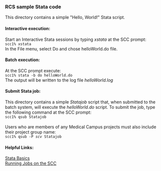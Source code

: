 <html>
<head>
    <link rel="stylesheet" href="/css/examples.css">
</head>
<body>

<h3>RCS sample Stata code </h3>
This directory contains a simple "Hello, World!" Stata script.
<br>
<h4>Interactive execution:</h4>
Start an Interactive Stata sessions by typing <em>xstata</em> at the SCC prompt:<br>
<code>scc1% xstata</code><br>
In the File menu, select Do and chose helloWorld.do file.<br>

<h4>Batch execution:</h4>
At the SCC prompt execute:<br>
<code>scc1% stata -b do helloWorld.do</code><br>
The output will be written to the log file <em>helloWorld.log</em>
<br>
<h4>Submit Stata job:</h4>
This directory contains a simple <em>Statajob</em> script that, when submitted to the batch system, will execute the <em>helloWorld.do</em> script. To submit the job, type the following command at the SCC prompt:<br>
<code>scc1% qsub Statajob</code><br><br>
Users who are members of any Medical Campus projects must also include their project group name:<br>
<code>scc1% qsub -P <i>scv</i> Statajob</code><br>

<h4>Helpful Links:</h4>
<a href="http://www.bu.edu/tech/support/research/software-and-programming/software-and-applications/rcs-software-packages/stata-basics/">Stata Basics</a><br>
<a href="http://www.bu.edu/tech/support/research/system-usage/running-jobs/">Running Jobs on the SCC</a><br>
</body>
</html>
